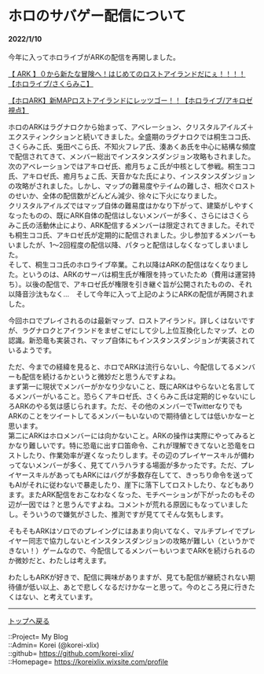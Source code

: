 # ホロのサバゲー配信について
#### 2022/1/10


今年に入ってホロライブがARKの配信を再開しました。  
  
[【 ARK 】０から新たな冒険へ！はじめてのロストアイランドだにぇ！！！！【ホロライブ/さくらみこ】](https://www.youtube.com/watch?v=JFU1_Y5bbjQ)  
  
[【ホロARK】新MAPロストアイランドにレッツゴー！！【ホロライブ/アキロゼ視点】](https://www.youtube.com/watch?v=J0XPHWe0nTk)  
  

ホロのARKはラグナロクから始まって、アベレーション、クリスタルアイルズ＋エクスティンクションと続いてきました。全盛期のラグナロクでは桐生ココ氏、さくらみこ氏、兎田ぺこら氏、不知火フレア氏、湊あくあ氏を中心に結構な頻度で配信されてきて、メンバー総出でインスタンスダンジョン攻略もされました。  
次のアベレーションではアキロゼ氏、癒月ちょこ氏が中核として参戦。桐生ココ氏、アキロゼ氏、癒月ちょこ氏、天音かなた氏により、インスタンスダンジョンの攻略がされました。しかし、マップの難易度やテイムの難しさ、相次ぐロストのせいか、全体の配信数がどんどん減少、徐々に下火になりました。  
クリスタルアイルズではマップ自体の難易度はかなり下がって、建築がしやすくなったものの、既にARK自体の配信はしないメンバーが多く、さらにはさくらみこ氏の活動休止により、ARK配信するメンバーは限定されてきました。それでも桐生ココ氏、アキロゼ氏が定期的に配信されました。少し参加するメンバーもいましたが、1～2回程度の配信以降、パタっと配信はしなくなってしまいました。  
そして、桐生ココ氏のホロライブ卒業。これ以降はARKの配信はなくなりました。というのは、ARKのサーバは桐生氏が権限を持っていたため（費用は運営持ち）。以後の配信で、アキロゼ氏が権限を引き継ぐ旨が公開されたものの、それ以降音沙汰もなく...　そして今年に入って上記のようにARKの配信が再開されました。  
  
今回ホロでプレイされるのは最新マップ、ロストアイランド。詳しくはないですが、ラグナロクとアイランドをまぜこぜにして少し上位互換化したマップ、との認識。新恐竜も実装され、マップ自体にもインスタンスダンジョンが実装されているようです。  
  
ただ、今までの経緯を見ると、ホロでARKは流行らないし、今配信してるメンバーも配信を続けるかというと微妙だと思うんですよね。  
まず第一に現状でメンバーがかなり少ないこと、既にARKはやらないと名言してるメンバーがいること。恐らくアキロゼ氏、さくらみこ氏は定期的じゃないにしろARKのやる気は感じられます。ただ、その他のメンバーでTwitterなりでもARKのことをツイートしてるメンバーもいないので期待値としては低いかなーと思います。  
第二にARKはホロメンバーには向かないこと。ARKの操作は実際にやってみるとかなり難しいです。特に恐竜に出す口笛命令、これが理解できてないと恐竜をロストしたり、作業効率が遅くなったりします。その辺のプレイヤースキルが備わってないメンバーが多く、見ててハラハラする場面が多かったです。ただ、プレイヤースキルがあってもARKにはバグが多数存在してて、きっちり命令を送ってもAIがそれに従わないで暴走したり、崖下に落下してロストしたり、などもあります。またARK配信をおこなわなくなった、モチベーションが下がったのもその辺が一因では？と思うんですよね。コメントが荒れる原因にもなっていましたし。そういうので嫌気がさした、推測ですが見ててそんな気もします。  
  
そもそもARKはソロでのプレイングにはあまり向いてなく、マルチプレイでプレイヤー同志で協力しないとインスタンスダンジョンの攻略が難しい（というかできない！）ゲームなので、今配信してるメンバーもいつまでARKを続けられるのか微妙だと、わたしは考えます。  
  
わたしもARKが好きで、配信に興味がありますが、見ても配信が継続されない期待値が低い以上、あとで悲しくなるだけかなーと思って。今のところ見に行きたくはない、と考えています。  


***
[トップへ戻る](/readme.md)  
  
::Project= My Blog  
::Admin= Korei (@korei-xlix)  
::github= https://github.com/korei-xlix/  
::Homepage= https://koreixlix.wixsite.com/profile  
